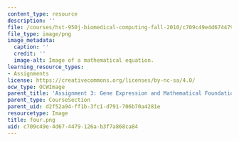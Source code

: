 ```yaml
---
content_type: resource
description: ''
file: /courses/hst-950j-biomedical-computing-fall-2010/c709c49e4d674479126ab3f7a868ca84_four.png
file_type: image/png
image_metadata:
  caption: ''
  credit: ''
  image-alt: Image of a mathematical equation.
learning_resource_types:
- Assignments
license: https://creativecommons.org/licenses/by-nc-sa/4.0/
ocw_type: OCWImage
parent_title: 'Assignment 3: Gene Expression and Mathematical Foundations'
parent_type: CourseSection
parent_uid: d2f52a94-ff1b-3fc1-d791-706b70a4281e
resourcetype: Image
title: four.png
uid: c709c49e-4d67-4479-126a-b3f7a868ca84
---
```

